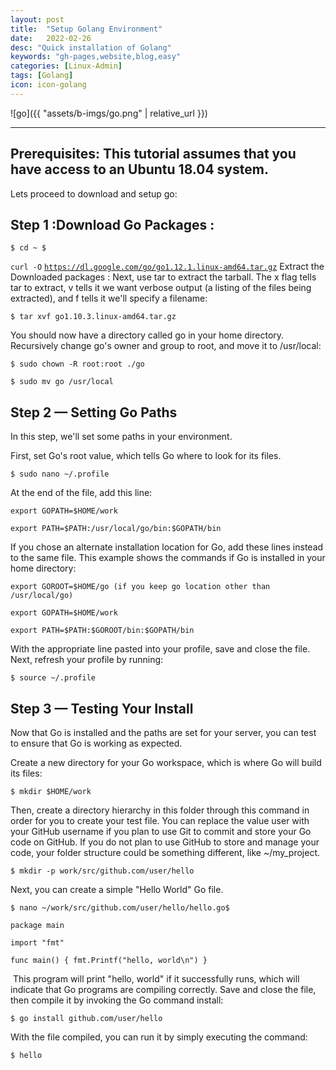 ```yaml
---
layout: post
title:  "Setup Golang Environment"
date:   2022-02-26
desc: "Quick installation of Golang"
keywords: "gh-pages,website,blog,easy"
categories: [Linux-Admin]
tags: [Golang]
icon: icon-golang
---
```


![go]({{ "assets/b-imgs/go.png" | relative_url }})

---

## Prerequisites: This tutorial assumes that you have access to an  Ubuntu 18.04 system.

Lets proceed to download and setup go:


## Step 1 :Download Go Packages :[](#step-1-download-go-packages)

`$ cd ~ $`

`curl -O` [`https://dl.google.com/go/go1.12.1.linux-amd64.tar.gz`](https://dl.google.com/go/go1.12.1.linux-amd64.tar.gz)
‌
Extract the Downloaded packages : Next, use tar to extract the tarball. The x flag tells tar to extract, v tells it we want verbose output (a listing of the files being extracted), and f tells it we'll specify a filename:

`$ tar xvf go1.10.3.linux-amd64.tar.gz`

You should now have a directory called go in your home directory. Recursively change go's owner and group to root, and move it to /usr/local:

`$ sudo chown -R root:root ./go`

`$ sudo mv go /usr/local`

## Step 2 — Setting Go Paths[](#step-2-setting-go-paths)

In this step, we'll set some paths in your environment.

First, set Go's root value, which tells Go where to look for its files.

`$ sudo nano ~/.profile`

At the end of the file, add this line:

    export GOPATH=$HOME/work 
    
    export PATH=$PATH:/usr/local/go/bin:$GOPATH/bin

If you chose an alternate installation location for Go, add these lines instead to the same file. This example shows the commands if Go is installed in your home directory:

    export GOROOT=$HOME/go (if you keep go location other than /usr/local/go) 
    
    export GOPATH=$HOME/work 
    
    export PATH=$PATH:$GOROOT/bin:$GOPATH/bin

With the appropriate line pasted into your profile, save and close the file. Next, refresh your profile by running:

`$ source ~/.profile`

## Step 3 — Testing Your Install[](#step-3-testing-your-install)

Now that Go is installed and the paths are set for your server, you can test to ensure that Go is working as expected.

Create a new directory for your Go workspace, which is where Go will build its files:

`$ mkdir $HOME/work`

Then, create a directory hierarchy in this folder through this command in order for you to create your test file. You can replace the value user with your GitHub username if you plan to use Git to commit and store your Go code on GitHub. If you do not plan to use GitHub to store and manage your code, your folder structure could be something different, like ~/my_project.

`$ mkdir -p work/src/github.com/user/hello`

Next, you can create a simple "Hello World" Go file.

`$ nano ~/work/src/github.com/user/hello/hello.go$`

    package main
    
    import "fmt"
    
    func main() { fmt.Printf("hello, world\n") }

‌
This program will print "hello, world" if it successfully runs, which will indicate that Go programs are compiling correctly. Save and close the file, then compile it by invoking the Go command install:

`$ go install github.com/user/hello`

With the file compiled, you can run it by simply executing the command:

`$ hello`


